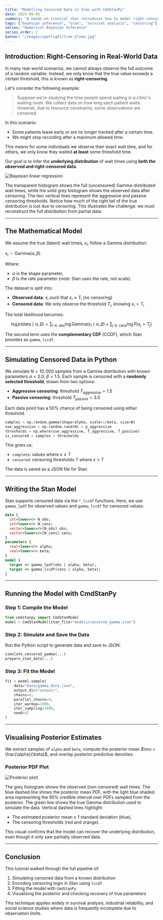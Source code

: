 ```yaml
---
title: "Modelling Censored Data in Stan with CmdStanPy"
date: 2025-08-06
summary: "A hands-on tutorial that introduces how to model right-censored data using Bayesian inference in Stan. We walk through data simulation, model specification, fitting with CmdStanPy, and visualising uncertainty over time-to-event distributions."
tags: ["bayesian inference", "stan", "survival analysis", "censoring"]
series: "Numerical Bayesian Inference"
series_order: 2
banner: "/images/spotlight/tree_bloom.jpg"
---
```


## Introduction: Right-Censoring in Real-World Data

In many real-world scenarios, we cannot always observe the full outcome of a random variable. Instead, we only know that the true value exceeds a certain threshold, this is known as **right-censoring**.

Let's consider the following example:

> Suppose we're studying the time people spend waiting in a clinic's waiting room. We collect data on how long each patient waits. However, due to resource constraints, some observations are censored.

In this scenario:
* Some patients leave early or are no longer tracked after a certain time.
* We might stop recording after a maximum allowed time.

This means for some individuals we observe their exact wait time, and for others, we only know they waited **at least** some threshold time.

Our goal is to infer the **underlying distribution** of wait times using **both the observed and right-censored data**.

![Bayesian linear regression](/images/blogs/censored_data_stan/censored_data.png)

The transparent histogram shows the full (uncensored) Gamma-distributed wait times, while the solid grey histogram shows the observed data after censoring. The two vertical lines represent the aggressive and passive censoring thresholds. Notice how much of the right tail of the true distribution is lost due to censoring. This illustrates the challenge: we must reconstruct the full distribution from partial data.

---

## The Mathematical Model

We assume the true (latent) wait times, $x_i$, follow a Gamma distribution:

$x_i \sim \text{Gamma}(\alpha, \beta)$

Where:

* $\alpha$ is the shape parameter,
* $\beta$ is the rate parameter (note: Stan uses the rate, not scale).

The dataset is split into:

* **Observed data**: $x_i$ such that $x_i \leq T_i$ (no censoring)
* **Censored data**: We only observe the threshold $T_i$, knowing $x_i > T_i$

The total likelihood becomes:

$$
\log p(\text{data} \mid \alpha, \beta) = \sum_{i \in \text{obs}} \log \text{Gamma}(x_i \mid \alpha, \beta) + \sum_{j \in \text{cens}} \log P(x_j > T_j)
$$

The second term uses the **complementary CDF** (CCDF), which Stan provides as `gamma_lccdf`.

---

## Simulating Censored Data in Python

We simulate $N = 10,000$ samples from a Gamma distribution with known parameters $\alpha = 2.0$, $\beta = 1.5$. Each sample is censored with a **randomly selected threshold**, drawn from two options:

* **Aggressive censoring**: threshold $T_{\text{aggressive}} = 1.5$
* **Passive censoring**: threshold $T_{\text{passive}} = 3.0$

Each data point has a 50% chance of being censored using either threshold.

```python
samples = np.random.gamma(shape=alpha, scale=1/beta, size=N)
use_aggressive = np.random.rand(N) < p_aggressive
thresholds = np.where(use_aggressive, T_aggressive, T_passive)
is_censored = samples > thresholds
```

This gives us:

* `complete`: values where $x \leq T$
* `censored`: censoring thresholds $T$ where $x > T$

The data is saved as a JSON file for Stan.

---

## Writing the Stan Model

Stan supports censored data via the `*_lccdf` functions. Here, we use `gamma_lpdf` for observed values and `gamma_lccdf` for censored values:

```stan
data {
  int<lower=0> N_obs;
  int<lower=0> N_cens;
  vector<lower=0>[N_obs] obs;
  vector<lower=0>[N_cens] cens;
}
parameters {
  real<lower=0> alpha;
  real<lower=0> beta;
}
model {
  target += gamma_lpdf(obs | alpha, beta);
  target += gamma_lccdf(cens | alpha, beta);
}
```

---

## Running the Model with CmdStanPy

### Step 1: Compile the Model

```python
from cmdstanpy import CmdStanModel
model = CmdStanModel(stan_file="models/censored_gamma.stan")
```

### Step 2: Simulate and Save the Data

Run the Python script to generate data and save to JSON:

```python
simulate_censored_gamma(...)
prepare_stan_data(...)
```

### Step 3: Fit the Model

```python
fit = model.sample(
    data="data/gamma_data.json",
    output_dir="output/",
    chains=4,
    parallel_chains=4,
    iter_warmup=1000,
    iter_sampling=1000,
    seed=42
)
```

---

## Visualising Posterior Estimates

We extract samples of `alpha` and `beta`, compute the posterior mean $\mu = \frac{\alpha}{\beta}$, and overlay posterior predictive densities.

### Posterior PDF Plot

![Posterior plot](/images/blogs/censored_data_stan/inferred_posterior.png))

The grey histogram shows the observed (non-censored) wait times. The blue dashed line shows the posterior mean PDF, with the light blue shaded area representing the 95% credible interval over PDFs sampled from the posterior.
The green line shows the true Gamma distribution used to simulate the data.
Vertical dashed lines highlight:

* The estimated posterior mean ± 1 standard deviation (blue),
* The censoring thresholds (red and orange).

This visual confirms that the model can recover the underlying distribution, even though it only saw partially observed data.

---

## Conclusion

This tutorial walked through the full pipeline of:

1. Simulating censored data from a known distribution
2. Encoding censoring logic in Stan using `lccdf`
3. Fitting the model with `CmdStanPy`
4. Visualising the posterior and checking recovery of true parameters

This technique applies widely in survival analysis, industrial reliability, and social science studies where data is frequently incomplete due to observation limits.
